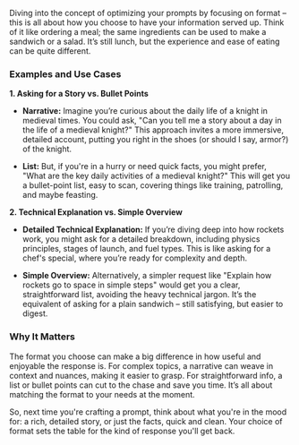 Diving into the concept of optimizing your prompts by focusing on format – this is all about how you choose to have your information served up. Think of it like ordering a meal; the same ingredients can be used to make a sandwich or a salad. It’s still lunch, but the experience and ease of eating can be quite different.

### Examples and Use Cases

**1. Asking for a Story vs. Bullet Points**

- **Narrative:** Imagine you’re curious about the daily life of a knight in medieval times. You could ask, "Can you tell me a story about a day in the life of a medieval knight?" This approach invites a more immersive, detailed account, putting you right in the shoes (or should I say, armor?) of the knight.
  
- **List:** But, if you're in a hurry or need quick facts, you might prefer, "What are the key daily activities of a medieval knight?" This will get you a bullet-point list, easy to scan, covering things like training, patrolling, and maybe feasting.

**2. Technical Explanation vs. Simple Overview**

- **Detailed Technical Explanation:** If you’re diving deep into how rockets work, you might ask for a detailed breakdown, including physics principles, stages of launch, and fuel types. This is like asking for a chef's special, where you’re ready for complexity and depth.

- **Simple Overview:** Alternatively, a simpler request like "Explain how rockets go to space in simple steps" would get you a clear, straightforward list, avoiding the heavy technical jargon. It’s the equivalent of asking for a plain sandwich – still satisfying, but easier to digest.

### Why It Matters

The format you choose can make a big difference in how useful and enjoyable the response is. For complex topics, a narrative can weave in context and nuances, making it easier to grasp. For straightforward info, a list or bullet points can cut to the chase and save you time. It’s all about matching the format to your needs at the moment. 

So, next time you're crafting a prompt, think about what you're in the mood for: a rich, detailed story, or just the facts, quick and clean. Your choice of format sets the table for the kind of response you'll get back.